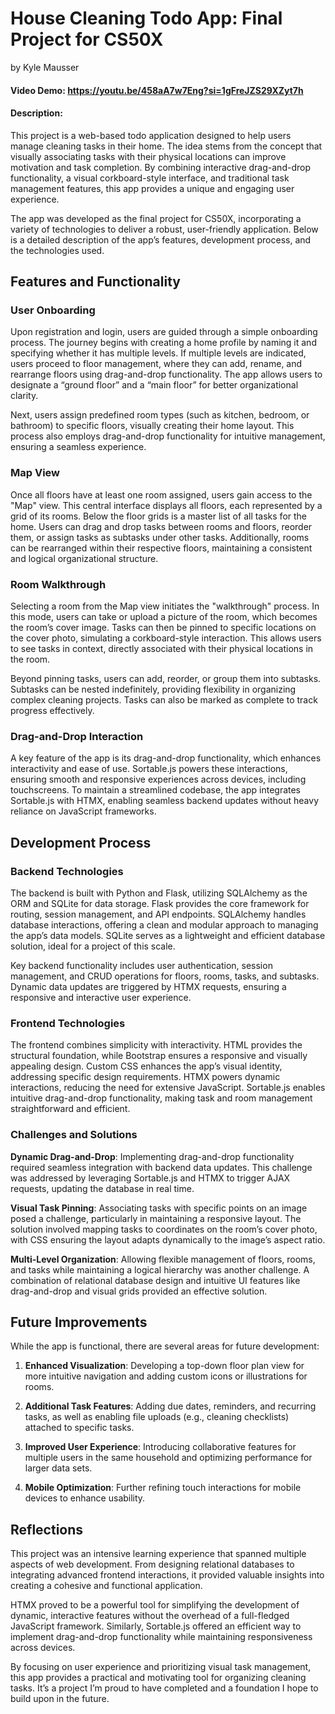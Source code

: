 # House Cleaning Todo App: Final Project for CS50X
by Kyle Mausser
#### Video Demo:  https://youtu.be/458aA7w7Eng?si=1gFreJZS29XZyt7h

#### Description:

This project is a web-based todo application designed to help users manage cleaning tasks in their home. The idea stems from the concept that visually associating tasks with their physical locations can improve motivation and task completion. By combining interactive drag-and-drop functionality, a visual corkboard-style interface, and traditional task management features, this app provides a unique and engaging user experience.

The app was developed as the final project for CS50X, incorporating a variety of technologies to deliver a robust, user-friendly application. Below is a detailed description of the app’s features, development process, and the technologies used.

## Features and Functionality

### User Onboarding

Upon registration and login, users are guided through a simple onboarding process. The journey begins with creating a home profile by naming it and specifying whether it has multiple levels. If multiple levels are indicated, users proceed to floor management, where they can add, rename, and rearrange floors using drag-and-drop functionality. The app allows users to designate a “ground floor” and a “main floor” for better organizational clarity.

Next, users assign predefined room types (such as kitchen, bedroom, or bathroom) to specific floors, visually creating their home layout. This process also employs drag-and-drop functionality for intuitive management, ensuring a seamless experience.

### Map View

Once all floors have at least one room assigned, users gain access to the "Map" view. This central interface displays all floors, each represented by a grid of its rooms. Below the floor grids is a master list of all tasks for the home. Users can drag and drop tasks between rooms and floors, reorder them, or assign tasks as subtasks under other tasks. Additionally, rooms can be rearranged within their respective floors, maintaining a consistent and logical organizational structure.

### Room Walkthrough

Selecting a room from the Map view initiates the "walkthrough" process. In this mode, users can take or upload a picture of the room, which becomes the room’s cover image. Tasks can then be pinned to specific locations on the cover photo, simulating a corkboard-style interaction. This allows users to see tasks in context, directly associated with their physical locations in the room.

Beyond pinning tasks, users can add, reorder, or group them into subtasks. Subtasks can be nested indefinitely, providing flexibility in organizing complex cleaning projects. Tasks can also be marked as complete to track progress effectively.

### Drag-and-Drop Interaction

A key feature of the app is its drag-and-drop functionality, which enhances interactivity and ease of use. Sortable.js powers these interactions, ensuring smooth and responsive experiences across devices, including touchscreens. To maintain a streamlined codebase, the app integrates Sortable.js with HTMX, enabling seamless backend updates without heavy reliance on JavaScript frameworks.

## Development Process

### Backend Technologies

The backend is built with Python and Flask, utilizing SQLAlchemy as the ORM and SQLite for data storage. Flask provides the core framework for routing, session management, and API endpoints. SQLAlchemy handles database interactions, offering a clean and modular approach to managing the app’s data models. SQLite serves as a lightweight and efficient database solution, ideal for a project of this scale.

Key backend functionality includes user authentication, session management, and CRUD operations for floors, rooms, tasks, and subtasks. Dynamic data updates are triggered by HTMX requests, ensuring a responsive and interactive user experience.

### Frontend Technologies

The frontend combines simplicity with interactivity. HTML provides the structural foundation, while Bootstrap ensures a responsive and visually appealing design. Custom CSS enhances the app’s visual identity, addressing specific design requirements. HTMX powers dynamic interactions, reducing the need for extensive JavaScript. Sortable.js enables intuitive drag-and-drop functionality, making task and room management straightforward and efficient.

### Challenges and Solutions

**Dynamic Drag-and-Drop**: Implementing drag-and-drop functionality required seamless integration with backend data updates. This challenge was addressed by leveraging Sortable.js and HTMX to trigger AJAX requests, updating the database in real time.

**Visual Task Pinning**: Associating tasks with specific points on an image posed a challenge, particularly in maintaining a responsive layout. The solution involved mapping tasks to coordinates on the room’s cover photo, with CSS ensuring the layout adapts dynamically to the image’s aspect ratio.

**Multi-Level Organization**: Allowing flexible management of floors, rooms, and tasks while maintaining a logical hierarchy was another challenge. A combination of relational database design and intuitive UI features like drag-and-drop and visual grids provided an effective solution.

## Future Improvements

While the app is functional, there are several areas for future development:

1. **Enhanced Visualization**: Developing a top-down floor plan view for more intuitive navigation and adding custom icons or illustrations for rooms.

2. **Additional Task Features**: Adding due dates, reminders, and recurring tasks, as well as enabling file uploads (e.g., cleaning checklists) attached to specific tasks.

3. **Improved User Experience**: Introducing collaborative features for multiple users in the same household and optimizing performance for larger data sets.

4. **Mobile Optimization**: Further refining touch interactions for mobile devices to enhance usability.

## Reflections

This project was an intensive learning experience that spanned multiple aspects of web development. From designing relational databases to integrating advanced frontend interactions, it provided valuable insights into creating a cohesive and functional application.

HTMX proved to be a powerful tool for simplifying the development of dynamic, interactive features without the overhead of a full-fledged JavaScript framework. Similarly, Sortable.js offered an efficient way to implement drag-and-drop functionality while maintaining responsiveness across devices.

By focusing on user experience and prioritizing visual task management, this app provides a practical and motivating tool for organizing cleaning tasks. It’s a project I’m proud to have completed and a foundation I hope to build upon in the future.

